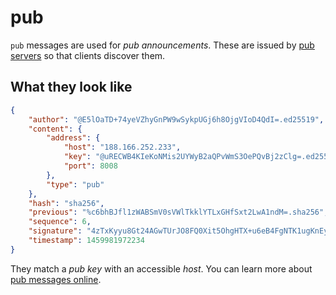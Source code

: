 # pub

`pub` messages are used for _pub announcements_. These are issued by [pub servers](https://github.com/ssbc/ssb-server/wiki/pub-servers) so that clients discover them.

## What they look like

```json
{
    "author": "@E5lOaTD+74yeVZhyGnPW9wSykpUGj6h8OjgVIoD4QdI=.ed25519",
    "content": {
        "address": {
            "host": "188.166.252.233",
            "key": "@uRECWB4KIeKoNMis2UYWyB2aQPvWmS3OePQvBj2zClg=.ed25519",
            "port": 8008
        },
        "type": "pub"
    },
    "hash": "sha256",
    "previous": "%c6bhBJfl1zWABSmV0sVWlTkklYTLxGHfSxt2LwA1ndM=.sha256",
    "sequence": 6,
    "signature": "4zTxKyyu8Gt24AGwTUrJO8FQ0Xit5OhgHTX+u6eB4FgNTK1ugKnEy7x91657+dQrCwjLHrYuE156/dy9cTpvCA==.sig.ed25519",
    "timestamp": 1459981972234
}
```

They match a _pub key_ with an accessible _host_. You can learn more about [pub messages online](http://scuttlebot.io/docs/message-types/pub.html).
